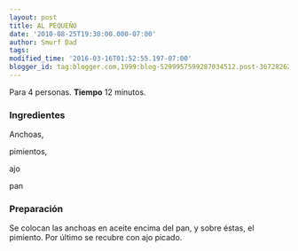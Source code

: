 ```yaml
---
layout: post
title: AL PEQUEÑO
date: '2010-08-25T19:30:00.000-07:00'
author: Smurf Dad
tags: 
modified_time: '2016-03-16T01:52:55.197-07:00'
blogger_id: tag:blogger.com,1999:blog-5299957599287034512.post-3672826244304106183
---
```


Para 4 personas.
<b>Tiempo</b> 12 minutos.

<h3>Ingredientes</h3>

Anchoas,

pimientos,

ajo

pan

<h3>Preparación</h3>

Se colocan las anchoas en aceite encima del pan, y sobre éstas, el pimiento. Por último se recubre con ajo picado.

